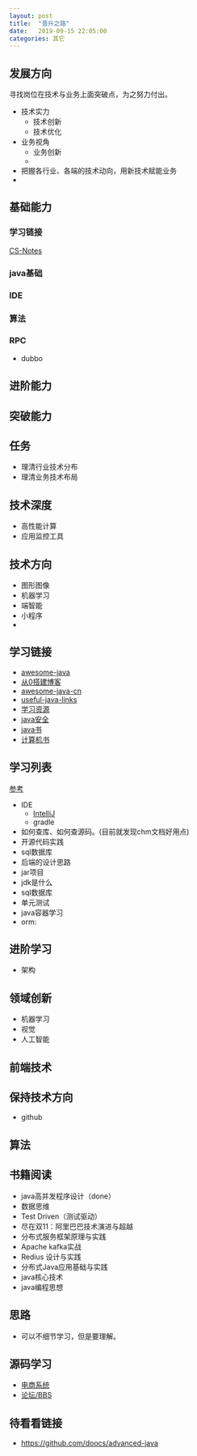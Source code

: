 ```yaml
---
layout: post
title:  "晋升之路"
date:   2019-09-15 22:05:00
categories: 其它
---
```


## 发展方向

寻找岗位在技术与业务上面突破点，为之努力付出。

* 技术实力
    * 技术创新
    * 技术优化
* 业务视角
    * 业务创新
    * 
* 把握各行业、各端的技术动向，用新技术赋能业务
* 

## 基础能力

### 学习链接
[CS-Notes](https://github.com/CyC2018/CS-Notes)

### java基础
### IDE
### 算法
### RPC

* dubbo

## 进阶能力
## 突破能力

## 任务

* 理清行业技术分布
* 理清业务技术布局

## 技术深度

* 高性能计算
* 应用监控工具

## 技术方向

* 图形图像
* 机器学习
* 端智能
* 小程序
* 


## 学习链接

* [awesome-java](https://github.com/uhub/awesome-java)
* [从0搭建博客](https://github.com/b3log/solo)
* [awesome-java-cn](https://github.com/jobbole/awesome-java-cn)
* [useful-java-links](https://github.com/Vedenin/useful-java-links)
* [学习资源](https://github.com/CleverFan/awesome-java-datum)
* [java安全](https://github.com/guardrailsio/awesome-java-security)
* [java书](https://github.com/sorenduan/awesome-java-books)
* [计算机书](https://github.com/yanbinghu/awesome-programming-books)

## 学习列表

[参考](https://www.cnblogs.com/Shunia123/p/10572607.html)

* IDE
    * [IntelliJ](https://github.com/judasn/IntelliJ-IDEA-Tutorial)
    * gradle
* 如何查库、如何查源码。(目前就发现chm文档好用点)
* 开源代码实践
* sql数据库
* 后端的设计思路
* jar项目
* jdk是什么
* sql数据库
* 单元测试
* java容器学习
* orm:

## 进阶学习

* 架构

## 领域创新

* 机器学习
* 视觉
* 人工智能

## 前端技术

## 保持技术方向

* github

## 算法

## 书籍阅读

* java高并发程序设计（done）
* 数据思维
* Test Driven（测试驱动）
* 尽在双11：阿里巴巴技术演进与超越
* 分布式服务框架原理与实践
* Apache kafka实战
* Redius 设计与实践
* 分布式Java应用基础与实践
* java核心技术
* java编程思想

## 思路

* 可以不细节学习，但是要理解。

## 源码学习

* [电商系统](https://github.com/macrozheng/mall)
* [论坛/BBS](https://github.com/b3log/symphony)

## 待看看链接

* https://github.com/doocs/advanced-java

